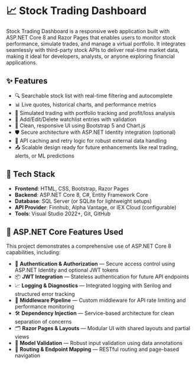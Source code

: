 # 📈 Stock Trading Dashboard

Stock Trading Dashboard is a responsive web application built with ASP.NET Core 8 and Razor Pages that enables users to monitor stock performance, simulate trades, and manage a virtual portfolio. It integrates seamlessly with third-party stock APIs to deliver real-time market data, making it ideal for developers, analysts, or anyone exploring financial applications.

## ✨ Features

- 🔍 Searchable stock list with real-time filtering and autocomplete
- 📊 Live quotes, historical charts, and performance metrics
- 💼 Simulated trading with portfolio tracking and profit/loss analysis
- 📝 Add/Edit/Delete watchlist entries with validation
- 📁 Clean, responsive UI using Bootstrap 5 and Chart.js
- 🛡️ Secure architecture with ASP.NET Identity integration (optional)
- 🔄 API caching and retry logic for robust external data handling
- 📤 Scalable design ready for future enhancements like real trading, alerts, or ML predictions

## 🧰 Tech Stack

- **Frontend**: HTML, CSS, Bootstrap, Razor Pages 
- **Backend**: ASP.NET Core 8, C#, Entity Framework Core  
- **Database**: SQL Server (or SQLite for lightweight setups)  
- **API Provider**: Finnhub, Alpha Vantage, or IEX Cloud (configurable)  
- **Tools**: Visual Studio 2022+, Git, GitHub  

## 🚀 ASP.NET Core Features Used

This project demonstrates a comprehensive use of ASP.NET Core 8 capabilities, including:

- 🔐 **Authentication & Authorization** — Secure access control using ASP.NET Identity and optional JWT tokens  
- 📦 **JWT Integration** — Stateless authentication for future API endpoints  
- 📈 **Logging & Diagnostics** — Integrated logging with Serilog and structured error tracking  
- 🧩 **Middleware Pipeline** — Custom middleware for API rate limiting and performance monitoring  
- 🛠️ **Dependency Injection** — Service-based architecture for clean separation of concerns  
- 🗂️ **Razor Pages & Layouts** — Modular UI with shared layouts and partial views  
- 🧪 **Model Validation** — Robust input validation using data annotations  
- 🧵 **Routing & Endpoint Mapping** — RESTful routing and page-based navigation  
